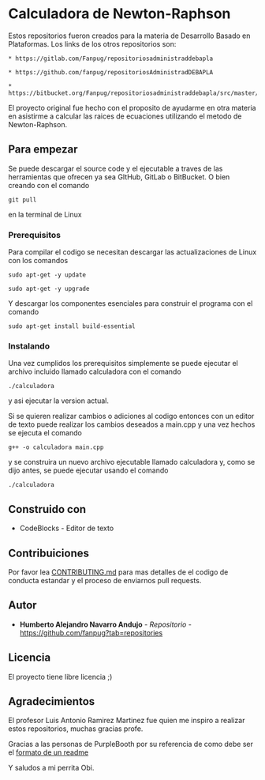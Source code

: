 # Calculadora de Newton-Raphson
Estos repositorios fueron creados para la materia de Desarrollo Basado en Plataformas. Los links de los otros repositorios son:

	* https://gitlab.com/Fanpug/repositoriosadministraddebapla

	* https://github.com/fanpug/repositoriosAdministradDEBAPLA

	* https://bitbucket.org/Fanpug/repositoriosadministraddebapla/src/master/

El proyecto original fue hecho con el proposito de ayudarme en otra materia en asistirme a calcular las raices de ecuaciones utilizando el metodo de Newton-Raphson.

## Para empezar
Se puede descargar el source code y el ejecutable a traves de las herramientas que ofrecen ya sea GItHub, GitLab o BitBucket.
O bien creando con el comando
```
git pull
```
en la terminal de Linux

### Prerequisitos
Para compilar el codigo se necesitan descargar las actualizaciones de Linux con los comandos
```
sudo apt-get -y update
```
```
sudo apt-get -y upgrade
```
Y descargar los componentes esenciales para construir el programa con el comando
```
sudo apt-get install build-essential
```

### Instalando
Una vez cumplidos los prerequisitos simplemente se puede ejecutar el archivo incluido llamado calculadora con el comando
```
./calculadora
```
y asi ejecutar la version actual.

Si se quieren realizar cambios o adiciones al codigo entonces con un editor de texto puede realizar los cambios deseados a main.cpp y una vez hechos se ejecuta el comando
```
g++ -o calculadora main.cpp
```
y se construira un nuevo archivo ejecutable llamado calculadora y, como se dijo antes, se puede ejecutar usando el comando
```
./calculadora
```

## Construido con
* CodeBlocks - Editor de texto

## Contribuiciones
Por favor lea [CONTRIBUTING.md](https://gist.github.com/PurpleBooth/b24679402957c63ec426) para mas detalles de el codigo de conducta estandar y el proceso de enviarnos pull requests.

## Autor
* **Humberto Alejandro Navarro Andujo** - *Repositorio* - https://github.com/fanpug?tab=repositories

## Licencia
El proyecto tiene libre licencia ;)

## Agradecimientos
El profesor Luis Antonio Ramirez Martinez fue quien me inspiro a realizar estos repositorios, muchas gracias profe.

Gracias a las personas de PurpleBooth por su referencia de como debe ser el [formato de un readme](https://gist.github.com/PurpleBooth/109311bb0361f32d87a2)

Y saludos a mi perrita Obi.
